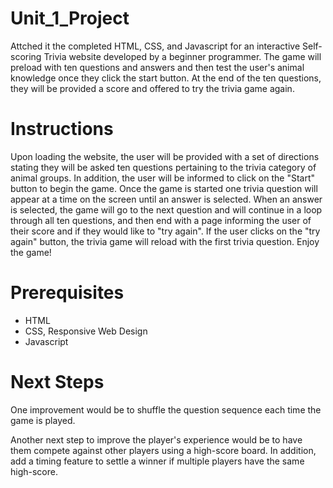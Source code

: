 # Unit_1_Project
Attched it the completed HTML, CSS, and Javascript for an interactive Self-scoring Trivia website developed by a beginner programmer. The game will preload with ten questions and answers and then test the user's animal knowledge once they click the start button. At the end of the ten questions, they will be provided a score and offered to try the trivia game again.

# Instructions
Upon loading the website, the user will be provided with a set of directions stating they will be asked ten questions pertaining to the trivia category of animal groups. In addition, the user will be informed to click on the "Start" button to begin the game.  Once the game is started one trivia question will appear at a time on the screen until an answer is selected. When an answer is selected, the game will go to the next question and will continue in a loop through all ten questions, and then end with a page informing the user of their score and if they would like to "try again". If the user clicks on the "try again" button, the trivia game will reload with the first trivia question. Enjoy the game!

# Prerequisites
- HTML
- CSS, Responsive Web Design
- Javascript

# Next Steps
One improvement would be to shuffle the question sequence each time the game is played.

Another next step to improve the player's experience would be to have them compete against other players using a high-score board. In addition, add a timing feature to settle a winner if multiple players have the same high-score.

